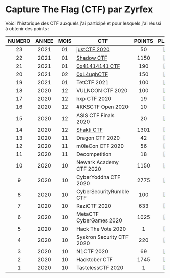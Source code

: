 # Capture The Flag (CTF) par Zyrfex

Voici l'historique des CTF auxquels j'ai participé et pour lesquels j'ai réussi à obtenir des points :

|NUMERO|ANNEE |MOIS| CTF                       | POINTS | PLACE                                                           |
|:----:|:----:|:--:|---------------------------|:------:|:---------------------------------------------------------------:|
| 23   | 2021 | 01 | [justCTF 2020](https://github.com/Zyrfex/CTF/blob/main/2021/justCTF%202020/README.md) | 50 | ![](https://img.shields.io/badge/-685%20%2F%20804-red)          |
|22    | 2021 | 01 | [Shadow CTF](https://github.com/Zyrfex/CTF/blob/main/2021/Shadow%20CTF/README.md) | 1150 | ![](https://img.shields.io/badge/-166%20%2F%20261-orange) |
|21    | 2021 | 01 | [0x41414141 CTF](https://github.com/Zyrfex/CTF/blob/main/2021/0x41414141%20CTF/README.md) | 190 | ![](https://img.shields.io/badge/-190%20%2F%20286-orange)       |
|20 | 2021 | 02 | [0xL4ughCTF](https://github.com/Zyrfex/CTF/blob/main/2021/0xL4ughCTF/README.md) | 150 | ![](https://img.shields.io/badge/-280%20%2F%20371-orange)|
|19    | 2021 | 01 | TetCTF 2021               | 100    | ![](https://img.shields.io/badge/-429%20%2F%20519-red)          |
|18    | 2020 | 12 | VULNCON CTF 2020          | 100    | ![](https://img.shields.io/badge/-345%20%2F%20442-red)          |
|17    | 2020 | 12 | hxp CTF 2020              | 19     | ![](https://img.shields.io/badge/-251%20%2F%20532-orange)       |
|16    | 2020 | 12 | #KKSCTF Open 2020         | 10     | ![](https://img.shields.io/badge/-178%20%2F%20229-red)          |
|15    | 2020 | 12 | ASIS CTF Finals 2020      | 20     | ![](https://img.shields.io/badge/-191%20%2F%20351-orange)       |
|14 |2020 |12 |[Shakti CTF](https://github.com/Zyrfex/CTF/blob/main/2020/Shakti_CTF/README.md) |1301 |![](https://img.shields.io/badge/-49%20%2F%20277-brightgreen)|
|13    | 2020 | 11 | Dragon CTF 2020           | 42     | ![](https://img.shields.io/badge/-459%20%2F%20539-red)          |
|12    | 2020 | 11 | m0leCon CTF 2020          | 56     | ![](https://img.shields.io/badge/-256%20%2F%20276-red)          |
|11    | 2020 | 11 | Decompetition             | 18     | ![](https://img.shields.io/badge/-98%20%2F%20112-red)           |
|10    | 2020 | 10 | Newark Academy CTF 2020   | 1150   | ![](https://img.shields.io/badge/-480%20%2F%20968-orange)       |
|9     | 2020 | 10 | CyberYoddha CTF 2020      | 2775   | ![](https://img.shields.io/badge/-270%20%2F%20681-orange)       |
|8     | 2020 | 10 | CyberSecurityRumble CTF   | 100    | ![](https://img.shields.io/badge/-343%20%2F%20474-orange)       |
|7     | 2020 | 10 | RaziCTF 2020              | 633    | ![](https://img.shields.io/badge/-207%20%2F%20314-orange)       |
|6     | 2020 | 10 | MetaCTF CyberGames 2020   | 1025   | ![](https://img.shields.io/badge/-742%20%2F%20995-orange)       |
|5     | 2020 | 10 | Hack The Vote 2020        | 1      | ![](https://img.shields.io/badge/-212%20%2F%20278-red)          |
|4     | 2020 | 10 | Syskron Security CTF 2020 | 220    | ![](https://img.shields.io/badge/-589%20%2F%201029-orange)      |
|3     | 2020 | 10 | N1CTF 2020                | 69     | ![](https://img.shields.io/badge/-570%20%2F%20849-orange)       |
|2     | 2020 | 10 | Hacktober CTF             | 1745   | ![](https://img.shields.io/badge/-253%20%2F%201073-brightgreen) |
|1     | 2020 | 10 | TastelessCTF 2020         | 1      | ![](https://img.shields.io/badge/-283%20%2F%20471-orange)       |
